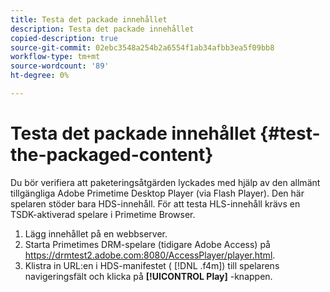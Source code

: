 ```yaml
---
title: Testa det packade innehållet
description: Testa det packade innehållet
copied-description: true
source-git-commit: 02ebc3548a254b2a6554f1ab34afbb3ea5f09bb8
workflow-type: tm+mt
source-wordcount: '89'
ht-degree: 0%

---
```


# Testa det packade innehållet {#test-the-packaged-content}

Du bör verifiera att paketeringsåtgärden lyckades med hjälp av den allmänt tillgängliga Adobe Primetime Desktop Player (via Flash Player). Den här spelaren stöder bara HDS-innehåll. För att testa HLS-innehåll krävs en TSDK-aktiverad spelare i Primetime Browser.

1. Lägg innehållet på en webbserver.
1. Starta Primetimes DRM-spelare (tidigare Adobe Access) på https://drmtest2.adobe.com:8080/AccessPlayer/player.html.
1. Klistra in URL:en i HDS-manifestet ( [!DNL .f4m]) till spelarens navigeringsfält och klicka på **[!UICONTROL Play]** -knappen.
